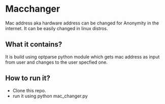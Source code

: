 # Macchanger

Mac address aka hardware address can be changed for Anonymity in the internet. It can be easily changed in linux distros.

## What it contains?

It is build using optparse python module which gets mac address as input from user and changes to the user specfied one.

## How to run it?

- Clone this repo.
- run it using python mac_changer.py
